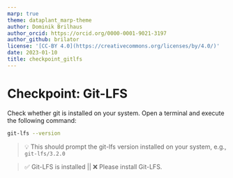 ```yaml
---
marp: true
theme: dataplant_marp-theme
author: Dominik Brilhaus
author_orcid: https://orcid.org/0000-0001-9021-3197
author_github: brilator
license: '[CC-BY 4.0](https://creativecommons.org/licenses/by/4.0/)'
date: 2023-01-10
title: checkpoint_gitlfs
---
```


# Checkpoint: Git-LFS

Check whether git is installed on your system.
Open a terminal and execute the following command:

```bash
git-lfs --version
```

> :bulb: This should prompt the git-lfs version installed on your system, e.g.,  
> `git-lfs/3.2.0`

> :white_check_mark: Git-LFS is installed || :x: Please install Git-LFS.
